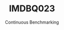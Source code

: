 ---
layout: default
title: IMDBQ023
subtitle: Continuous Benchmarking
selected: IMDB
expanded: Benchmarking
benchmark: /individual_results/IMDBQ023.html
---